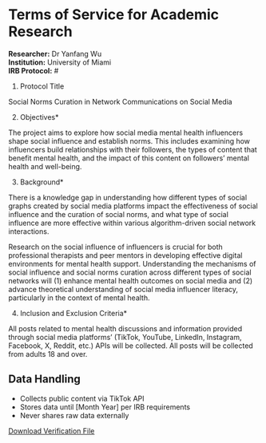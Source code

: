 # Terms of Service for Academic Research

**Researcher:** Dr Yanfang Wu  
**Institution:** University of Miami  
**IRB Protocol:** # 
1) Protocol Title

Social Norms Curation in Network Communications on Social Media

2) Objectives*

The project aims to explore how social media mental health influencers shape social influence and establish norms. This includes examining how influencers build relationships with their followers, the types of content that benefit mental health, and the impact of this content on followers’ mental health and well-being.

3) Background*

There is a knowledge gap in understanding how different types of social graphs created by social media platforms impact the effectiveness of social influence and the curation of social norms, and what type of social influence are more effective within various algorithm-driven social network interactions.

Research on the social influence of influencers is crucial for both professional therapists and peer mentors in developing effective digital environments for mental health support. Understanding the mechanisms of social influence and social norms curation across different types of social networks will (1) enhance mental health outcomes on social media and (2) advance theoretical understanding of social media influencer literacy, particularly in the context of mental health.

4) Inclusion and Exclusion Criteria*

All posts related to mental health discussions and information provided through social media platforms’ (TikTok, YouTube, LinkedIn, Instagram, Facebook, X, Reddit, etc.) APIs will be collected. All posts will be collected from adults 18 and over. 

## Data Handling
- Collects public content via TikTok API
- Stores data until [Month Year] per IRB requirements
- Never shares raw data externally

[Download Verification File](tiktok1teMdrJ2rrYky4keK8fgSI8TEFbqcRva.txt)
